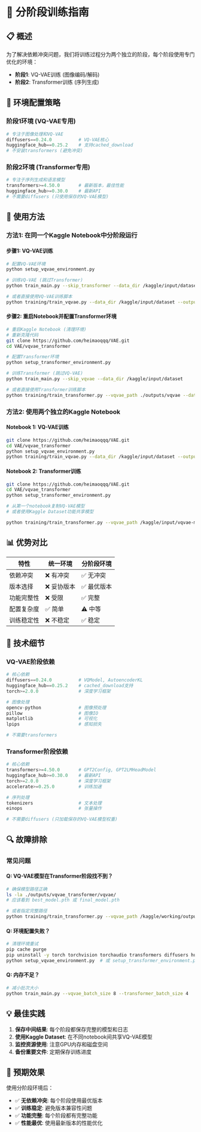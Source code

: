 # 🎯 分阶段训练指南

## 📋 概述

为了解决依赖冲突问题，我们将训练过程分为两个独立的阶段，每个阶段使用专门优化的环境：

- **阶段1**: VQ-VAE训练 (图像编码/解码)
- **阶段2**: Transformer训练 (序列生成)

## 🔧 环境配置策略

### **阶段1环境 (VQ-VAE专用)**
```python
# 专注于图像处理和VQ-VAE
diffusers==0.24.0          # VQ-VAE核心
huggingface_hub==0.25.2    # 支持cached_download
# 不安装transformers (避免冲突)
```

### **阶段2环境 (Transformer专用)**
```python
# 专注于序列生成和语言模型
transformers>=4.50.0       # 最新版本，最佳性能
huggingface_hub>=0.30.0    # 最新API
# 不需要diffusers (只使用保存的VQ-VAE模型)
```

## 🚀 使用方法

### **方法1: 在同一个Kaggle Notebook中分阶段运行**

#### **步骤1: VQ-VAE训练**
```bash
# 配置VQ-VAE环境
python setup_vqvae_environment.py

# 训练VQ-VAE (跳过Transformer)
python train_main.py --skip_transformer --data_dir /kaggle/input/dataset

# 或者直接使用VQ-VAE训练脚本
python training/train_vqvae.py --data_dir /kaggle/input/dataset --output_dir ./outputs/vqvae
```

#### **步骤2: 重启Notebook并配置Transformer环境**
```bash
# 重启Kaggle Notebook (清理环境)
# 重新克隆代码
git clone https://github.com/heimaoqqq/VAE.git
cd VAE/vqvae_transformer

# 配置Transformer环境
python setup_transformer_environment.py

# 训练Transformer (跳过VQ-VAE)
python train_main.py --skip_vqvae --data_dir /kaggle/input/dataset

# 或者直接使用Transformer训练脚本
python training/train_transformer.py --vqvae_path ./outputs/vqvae --data_dir /kaggle/input/dataset
```

### **方法2: 使用两个独立的Kaggle Notebook**

#### **Notebook 1: VQ-VAE训练**
```bash
git clone https://github.com/heimaoqqq/VAE.git
cd VAE/vqvae_transformer
python setup_vqvae_environment.py
python training/train_vqvae.py --data_dir /kaggle/input/dataset --output_dir /kaggle/working/vqvae_output
```

#### **Notebook 2: Transformer训练**
```bash
git clone https://github.com/heimaoqqq/VAE.git
cd VAE/vqvae_transformer
python setup_transformer_environment.py

# 从第一个notebook复制VQ-VAE模型
# 或者使用Kaggle Dataset功能共享模型

python training/train_transformer.py --vqvae_path /kaggle/input/vqvae-model --data_dir /kaggle/input/dataset
```

## 📊 优势对比

| 特性 | 统一环境 | 分阶段环境 |
|------|----------|-----------|
| 依赖冲突 | ❌ 有冲突 | ✅ 无冲突 |
| 版本选择 | ❌ 妥协版本 | ✅ 最优版本 |
| 功能完整性 | ❌ 受限 | ✅ 完整 |
| 配置复杂度 | ✅ 简单 | ⚠️ 中等 |
| 训练稳定性 | ❌ 不稳定 | ✅ 稳定 |

## 🎯 技术细节

### **VQ-VAE阶段依赖**
```python
# 核心依赖
diffusers==0.24.0          # VQModel, AutoencoderKL
huggingface_hub==0.25.2    # cached_download支持
torch>=2.0.0               # 深度学习框架

# 图像处理
opencv-python              # 图像预处理
pillow                     # 图像IO
matplotlib                 # 可视化
lpips                      # 感知损失

# 不需要transformers
```

### **Transformer阶段依赖**
```python
# 核心依赖
transformers>=4.50.0       # GPT2Config, GPT2LMHeadModel
huggingface_hub>=0.30.0    # 最新API
torch>=2.0.0               # 深度学习框架
accelerate>=0.25.0         # 训练加速

# 序列处理
tokenizers                 # 文本处理
einops                     # 张量操作

# 不需要diffusers (只加载保存的VQ-VAE模型权重)
```

## 🔍 故障排除

### **常见问题**

#### **Q: VQ-VAE模型在Transformer阶段找不到？**
```bash
# 确保模型路径正确
ls -la ./outputs/vqvae_transformer/vqvae/
# 应该看到 best_model.pth 或 final_model.pth

# 或者指定完整路径
python training/train_transformer.py --vqvae_path /kaggle/working/outputs/vqvae_transformer/vqvae
```

#### **Q: 环境配置失败？**
```bash
# 清理环境重试
pip cache purge
pip uninstall -y torch torchvision torchaudio transformers diffusers huggingface_hub accelerate
python setup_vqvae_environment.py  # 或 setup_transformer_environment.py
```

#### **Q: 内存不足？**
```bash
# 减小批次大小
python train_main.py --vqvae_batch_size 8 --transformer_batch_size 4
```

## 💡 最佳实践

1. **保存中间结果**: 每个阶段都保存完整的模型和日志
2. **使用Kaggle Dataset**: 在不同notebook间共享VQ-VAE模型
3. **监控资源使用**: 注意GPU内存和磁盘空间
4. **备份重要文件**: 定期保存训练进度

## 🎉 预期效果

使用分阶段环境后：
- ✅ **无依赖冲突**: 每个阶段使用最优版本
- ✅ **训练稳定**: 避免版本兼容性问题
- ✅ **功能完整**: 每个阶段都有完整功能
- ✅ **性能最优**: 使用最新版本的性能优化

